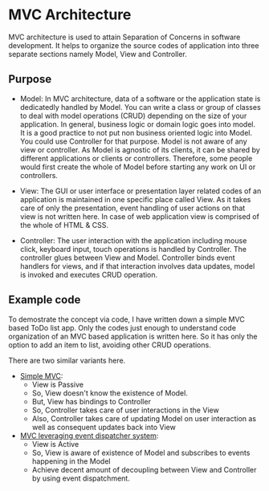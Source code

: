 # MVC Architecture
MVC architecture is used to attain Separation of Concerns in software development. It helps to organize the source codes of application into three separate sections namely Model, View and Controller.

## Purpose
- Model: In MVC architecture, data of a software or the application state is dedicatedly handled by Model. You can write a class or group of classes to deal with model operations (CRUD) depending on the size of your application. In general, business logic or domain logic goes into model. It is a good practice to not put non business oriented logic into Model. You could use Controller for that purpose. Model is not aware of any view or controller. As Model is agnostic of its clients, it can be shared by different applications or clients or controllers. Therefore, some people would first create the whole of Model before starting any work on UI or controllers.

- View: The GUI or user interface or presentation layer related codes of an application is maintained in one specific place called View. As it takes care of only the presentation, event handling of user actions on that view is not written here. In case of web application view is comprised of the whole of HTML & CSS.

- Controller: The user interaction with the application including mouse click, keyboard input, touch operations is handled by Controller. The controller glues between View and Model. Controller binds event handlers for views, and if that interaction involves data updates, model is invoked and executes CRUD operation.

## Example code
To demostrate the concept via code, I have written down a simple MVC based ToDo list app. Only the codes just enough to understand code organization of an MVC based application is written here. So it has only the option to add an item to list, avoiding other CRUD operations.

There are two similar variants here.
- [Simple MVC](simple-mvc): 
  - View is Passive
  - So, View doesn't know the existence of Model.
  - But, View has bindings to Controller
  - So, Controller takes care of user interactions in the View
  - Also, Controller takes care of updating Model on user interaction as well as consequent updates back into View
- [MVC leveraging event dispatcher system](mvc-leveraging-event-dispatcher): 
  - View is Active
  - So, View is aware of existence of Model and subscribes to events happening in the Model
  - Achieve decent amount of decoupling between View and Controller by using event dispatchment.
